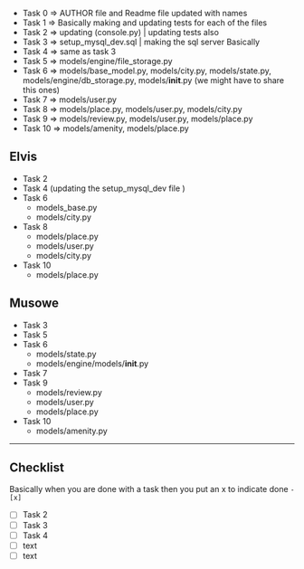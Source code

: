 -   Task 0 => AUTHOR file and Readme file updated with names
-   Task 1 => Basically making and updating tests for each of the files
-   Task 2 => updating (console.py) | updating tests also
-   Task 3 => setup_mysql_dev.sql | making the sql server Basically
-   Task 4 => same as task 3
-   Task 5 => models/engine/file_storage.py
-   Task 6 => models/base_model.py, models/city.py, models/state.py, models/engine/db_storage.py,
    models/**init**.py (we might have to share this ones)
-   Task 7 => models/user.py
-   Task 8 => models/place.py, models/user.py, models/city.py
-   Task 9 => models/review.py, models/user.py, models/place.py
-   Task 10 => models/amenity, models/place.py

## Elvis

-   Task 2
-   Task 4 (updating the setup_mysql_dev file )
-   Task 6
    -   models_base.py
    -   models/city.py
-   Task 8
    -   models/place.py
    -   models/user.py
    -   models/city.py
-   Task 10
    -   models/place.py

## Musowe

-   Task 3
-   Task 5
-   Task 6
    -   models/state.py
    -   models/engine/models/**init**.py
-   Task 7
-   Task 9
    -   models/review.py
    -   models/user.py
    -   models/place.py
-   Task 10
    -   models/amenity.py

---

## Checklist

Basically when you are done with a task then you put an x to indicate done `-[x]`

-   [ ] Task 2
-   [ ] Task 3
-   [ ] Task 4
-   [ ] text
-   [ ] text
